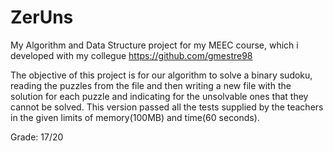# ZerUns
My Algorithm and Data Structure project for my MEEC course, which i developed with my collegue https://github.com/gmestre98

The objective of this project is for our algorithm to solve a binary sudoku, reading the puzzles
from the file and then writing a new file with the solution for each puzzle and indicating for the
unsolvable ones that they cannot be solved.
This version passed all the tests supplied by the teachers in the given limits of memory(100MB) and time(60 seconds).

Grade:
17/20
